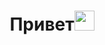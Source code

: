<h1 align="center">Привет<img src="https://github.com/blackcater/blackcater/raw/main/images/Hi.gif" height="32"/></h1> 
